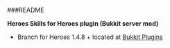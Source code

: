 ###README

**Heroes Skills for Heroes plugin  (Bukkit server mod)**

- Branch for Heroes 1.4.8 + located at [Bukkit Plugins](http://dev.bukkit.org/server-mods/heroes/)

